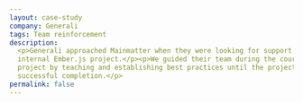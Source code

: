 ```yaml
---
layout: case-study
company: Generali
tags: Team reinforcement
description:
  <p>Generali approached Mainmatter when they were looking for support with an
  internal Ember.js project.</p><p>We guided their team during the course of the
  project by teaching and establishing best practices until the project’s
  successful completion.</p>
permalink: false
---
```


